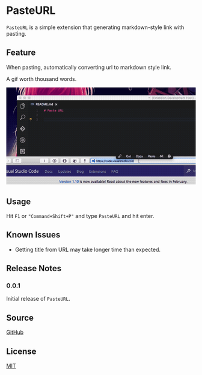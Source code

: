 # PasteURL 

`PasteURL` is a simple extension that generating markdown-style link with pasting.

## Feature

When pasting, automatically converting url to markdown style link. 

A gif worth thousand words.

![feature](images/screenshot.gif)

## Usage

Hit `F1` or `"Command+Shift+P"` and type `PasteURL` and hit enter.

## Known Issues

- Getting title from URL may take longer time than expected.

## Release Notes

### 0.0.1

Initial release of `PasteURL`.

## Source

[GitHub](https://github.com/kukushi/PasteURL)
​    
## License

[MIT](https://github.com/kukushi/PasteURL/blob/master/LICENSE)